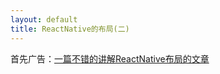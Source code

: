 ```yaml
---
layout: default
title: ReactNative的布局(二)
---
```


首先广告：[一篇不错的讲解ReactNative布局的文章](https://segmentfault.com/a/1190000002658374)
